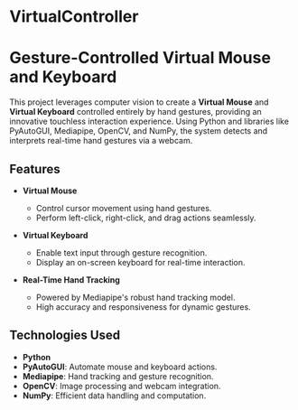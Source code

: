 # VirtualController

# Gesture-Controlled Virtual Mouse and Keyboard

This project leverages computer vision to create a **Virtual Mouse** and **Virtual Keyboard** controlled entirely by hand gestures, providing an innovative touchless interaction experience. Using Python and libraries like PyAutoGUI, Mediapipe, OpenCV, and NumPy, the system detects and interprets real-time hand gestures via a webcam.

## Features

- **Virtual Mouse**
  - Control cursor movement using hand gestures.
  - Perform left-click, right-click, and drag actions seamlessly.
  
- **Virtual Keyboard**
  - Enable text input through gesture recognition.
  - Display an on-screen keyboard for real-time interaction.

- **Real-Time Hand Tracking**
  - Powered by Mediapipe's robust hand tracking model.
  - High accuracy and responsiveness for dynamic gestures.

## Technologies Used

- **Python**
- **PyAutoGUI**: Automate mouse and keyboard actions.
- **Mediapipe**: Hand tracking and gesture recognition.
- **OpenCV**: Image processing and webcam integration.
- **NumPy**: Efficient data handling and computation.
